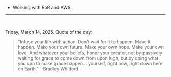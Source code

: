 - Working with RoR and AWS

---

<br>

<!-- quote_marker -->
Friday, March 14, 2025. Quote of the day:

> "Infuse your life with action. Don't wait for it to happen. Make it happen. Make your own future. Make your own hope. Make your own love. And whatever your beliefs, honor your creator, not by passively waiting for grace to come down from upon high, but by doing what you can to make grace happen... yourself, right now, right down here on Earth." - Bradley Whitford
